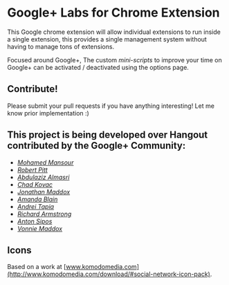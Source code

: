 Google+ Labs for Chrome Extension
=====================================

This Google chrome extension will allow individual extensions to run inside a single extension,
this provides a single management system without having to manage tons of extensions.

Focused around Google+, The custom *mini-scripts* to improve your time on Google+ can be activated / deactivated
using the options page.

Contribute!
-----------------
Please submit your pull requests if you have anything interesting! Let me know
prior implementation :)

This project is being developed over Hangout contributed by the Google+ Community:
----------------------------------------------------------------------------------
- *[Mohamed Mansour](https://plus.google.com/116805285176805120365/about)*
- *[Robert Pitt](https://plus.google.com/110106586947414476573/about)*
- *[Abdulaziz Almasri](https://plus.google.com/111527885487195837091/about)*
- *[Chad Kovac](https://plus.google.com/u/0/101127986898473915473/about)*
- *[Jonathan Maddox](https://plus.google.com/u/1/104119608064940163872/about)*
- *[Amanda Blain](https://plus.google.com/107982618909749811163/about)*
- *[Andrei Tapia](https://plus.google.com/107800302718748064149/about)*
- *[Richard Armstrong](https://plus.google.com/104402405191672553545/about)*
- *[Anton Sipos](https://plus.google.com/110262116694098837533/about)*
- *[Vonnie Maddox](https://plus.google.com/105379455503573392209/about)*

Icons
------
Based on a work at [www.komodomedia.com](http://www.komodomedia.com/download/#social-network-icon-pack).
